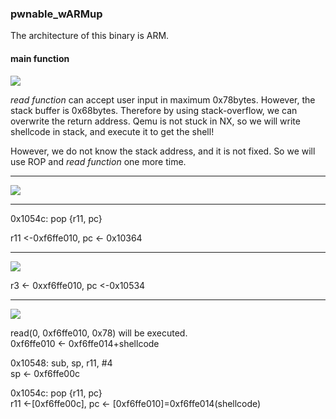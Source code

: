 ### pwnable_wARMup

The architecture of this binary is ARM.  

#### main function
![](https://user-images.githubusercontent.com/24853452/52264299-9f799000-2974-11e9-87e5-7423d391545e.png)

*read function* can accept user input in maximum 0x78bytes. However, the stack buffer is 0x68bytes. Therefore by using stack-overflow, we can overwrite the return address. Qemu is not stuck in NX, so we will write shellcode in stack, and execute it to get the shell!  

However, we do not know the stack address, and it is not fixed. So we will use ROP and *read function* one more time.

----------

![](https://user-images.githubusercontent.com/24853452/52265258-fe400900-2976-11e9-961d-2222c349bb66.png)


----------

0x1054c: pop {r11, pc}

r11 <-0xf6ffe010, pc <- 0x10364

----------

![](https://user-images.githubusercontent.com/24853452/52265120-af926f00-2976-11e9-8983-1a005957f881.png)

r3 <- 0xxf6ffe010, pc <-0x10534

----------

![](https://user-images.githubusercontent.com/24853452/52265412-6131a000-2977-11e9-815c-dfed323b2c70.png)

read(0, 0xf6ffe010, 0x78) will be executed.  
0xf6ffe010 <- 0xf6ffe014+shellcode

0x10548: sub, sp, r11, #4  
sp <- 0xf6ffe00c  

0x1054c: pop {r11, pc}  
r11 <-[0xf6ffe00c], pc <- [0xf6ffe010]=0xf6ffe014(shellcode)
